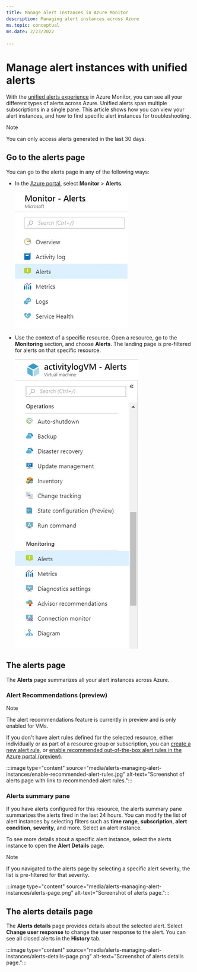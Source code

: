 ```yaml
---
title: Manage alert instances in Azure Monitor
description: Managing alert instances across Azure
ms.topic: conceptual
ms.date: 2/23/2022

---
```

# Manage alert instances with unified alerts

With the [unified alerts experience](./alerts-overview.md) in Azure Monitor, you can see all your different types of alerts across Azure. Unified alerts span multiple subscriptions in a single pane. This article shows how you can view your alert instances, and how to find specific alert instances for troubleshooting.

> [!NOTE]
> You can only access alerts generated in the last 30 days.

## Go to the alerts page

You can go to the alerts page in any of the following ways:

- In the [Azure portal](https://portal.azure.com/), select **Monitor** > **Alerts**.  

     ![Screenshot of Monitor Alerts](media/alerts-managing-alert-instances/monitoring-alerts-managing-alert-instances-toc.jpg)
  
- Use the context of a specific resource. Open a resource, go to the **Monitoring** section, and choose **Alerts**. The landing page is pre-filtered for alerts on that specific resource.

     ![Screenshot of resource Monitoring Alerts](media/alerts-managing-alert-instances/alert-resource.JPG)

## The alerts page

The **Alerts** page summarizes all your alert instances across Azure.
### Alert Recommendations (preview)
> [!NOTE]
> The alert recommendations feature is currently in preview and is only enabled for VMs.

If you don't have alert rules defined for the selected resource, either individually or as part of a resource group or subscription, you can [create a new alert rule](alerts-log.md#create-a-new-log-alert-rule-in-the-azure-portal), or [enable recommended out-of-the-box alert rules in the Azure portal (preview)](alerts-log.md#enable-recommended-out-of-the-box-alert-rules-in-the-azure-portal-preview). 

:::image type="content" source="media/alerts-managing-alert-instances/enable-recommended-alert-rules.jpg" alt-text="Screenshot of alerts page with link to recommended alert rules.":::
### Alerts summary pane
If you have alerts configured for this resource, the alerts summary pane summarizes the alerts fired in the last 24 hours. You can modify the list of alert instances by selecting filters such as **time range**, **subscription**, **alert condition**, **severity**, and more. Select an alert instance.

To see more details about a specific alert instance, select the alerts instance to open the **Alert Details** page. 
> [!NOTE]
> If you navigated to the alerts page by selecting a specific alert severity, the list is pre-filtered for that severity.   

:::image type="content" source="media/alerts-managing-alert-instances/alerts-page.png" alt-text="Screenshot of alerts page.":::
 
## The alerts details page
 The **Alerts details** page provides details about the selected alert. Select **Change user response** to change the user response to the alert. You can see all closed alerts in the **History** tab.  

:::image type="content" source="media/alerts-managing-alert-instances/alerts-details-page.png" alt-text="Screenshot of alerts details page.":::
